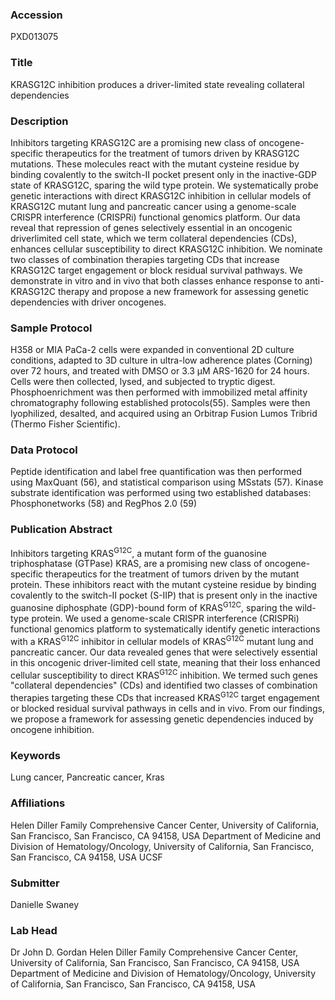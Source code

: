 ### Accession
PXD013075

### Title
KRASG12C inhibition produces a driver-limited state revealing collateral dependencies

### Description
Inhibitors targeting KRASG12C are a promising new class of oncogene-specific therapeutics for the treatment of tumors driven by KRASG12C mutations. These molecules react with the mutant cysteine residue by binding covalently to the switch-II pocket present only in the inactive-GDP state of KRASG12C, sparing the wild type protein. We systematically probe genetic interactions with direct KRASG12C inhibition in cellular models of KRASG12C mutant lung and pancreatic cancer using a genome-scale CRISPR interference (CRISPRi) functional genomics platform. Our data reveal that repression of genes selectively essential in an oncogenic driverlimited cell state, which we term collateral dependencies (CDs), enhances cellular susceptibility to direct KRASG12C inhibition. We nominate two classes of combination therapies targeting CDs that increase KRASG12C target engagement or block residual survival pathways. We demonstrate in vitro and in vivo that both classes enhance response to anti-KRASG12C therapy and propose a new framework for assessing genetic dependencies with driver oncogenes.

### Sample Protocol
H358 or MIA PaCa-2 cells were expanded in conventional 2D culture conditions, adapted to 3D culture in ultra-low adherence plates (Corning) over 72 hours, and treated with DMSO or 3.3 μM ARS-1620 for 24 hours. Cells were then collected, lysed, and subjected to tryptic digest. Phosphoenrichment was then performed with immobilized metal affinity chromatography following established protocols(55). Samples were then lyophilized, desalted, and acquired using an Orbitrap Fusion Lumos Tribrid (Thermo Fisher Scientific).

### Data Protocol
Peptide identification and label free quantification was then performed using MaxQuant (56), and statistical comparison using MSstats (57). Kinase substrate identification was performed using two established databases: Phosphonetworks (58) and RegPhos 2.0 (59)

### Publication Abstract
Inhibitors targeting KRAS<sup>G12C</sup>, a mutant form of the guanosine triphosphatase (GTPase) KRAS, are a promising new class of oncogene-specific therapeutics for the treatment of tumors driven by the mutant protein. These inhibitors react with the mutant cysteine residue by binding covalently to the switch-II pocket (S-IIP) that is present only in the inactive guanosine diphosphate (GDP)-bound form of KRAS<sup>G12C</sup>, sparing the wild-type protein. We used a genome-scale CRISPR interference (CRISPRi) functional genomics platform to systematically identify genetic interactions with a KRAS<sup>G12C</sup> inhibitor in cellular models of KRAS<sup>G12C</sup> mutant lung and pancreatic cancer. Our data revealed genes that were selectively essential in this oncogenic driver-limited cell state, meaning that their loss enhanced cellular susceptibility to direct KRAS<sup>G12C</sup> inhibition. We termed such genes "collateral dependencies" (CDs) and identified two classes of combination therapies targeting these CDs that increased KRAS<sup>G12C</sup> target engagement or blocked residual survival pathways in cells and in vivo. From our findings, we propose a framework for assessing genetic dependencies induced by oncogene inhibition.

### Keywords
Lung cancer, Pancreatic cancer, Kras

### Affiliations
Helen Diller Family Comprehensive Cancer Center, University of California, San Francisco, San Francisco, CA 94158, USA Department of Medicine and Division of Hematology/Oncology, University of California, San Francisco, San Francisco, CA 94158, USA
UCSF

### Submitter
Danielle Swaney

### Lab Head
Dr John D. Gordan
Helen Diller Family Comprehensive Cancer Center, University of California, San Francisco, San Francisco, CA 94158, USA Department of Medicine and Division of Hematology/Oncology, University of California, San Francisco, San Francisco, CA 94158, USA


